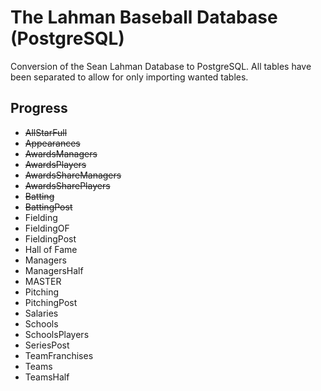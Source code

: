 # The Lahman Baseball Database (PostgreSQL)

Conversion of the Sean Lahman Database to PostgreSQL. All tables have been separated to allow for only importing wanted tables.

## Progress

 * ~~AllStarFull~~
 * ~~Appearances~~
 * ~~AwardsManagers~~
 * ~~AwardsPlayers~~
 * ~~AwardsShareManagers~~
 * ~~AwardsSharePlayers~~
 * ~~Batting~~
 * ~~BattingPost~~
 * Fielding
 * FieldingOF
 * FieldingPost
 * Hall of Fame
 * Managers
 * ManagersHalf
 * MASTER
 * Pitching
 * PitchingPost
 * Salaries
 * Schools
 * SchoolsPlayers
 * SeriesPost
 * TeamFranchises
 * Teams
 * TeamsHalf
